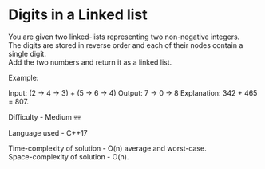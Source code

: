 # Digits in a Linked list

You are given two linked-lists representing two non-negative integers.<br> The digits are stored in reverse order and each of their nodes contain a single digit.<br> Add the two numbers and return it as a linked list.

Example:

Input: (2 -> 4 -> 3) + (5 -> 6 -> 4)
Output: 7 -> 0 -> 8
Explanation: 342 + 465 = 807.

Difficulty - Medium 💀💀

Language used - C++17

Time-complexity of solution - O(n) average and worst-case.<br>
Space-complexity of solution - O(n).
